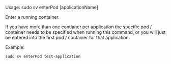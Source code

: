 Usage: sudo sv enterPod [applicationName]

Enter a running container.

If you have more than one contianer per application the specific pod / container needs to be specified when running this command, or you will just be entered into the first pod / container for that application. 

Example:
```
sudo sv enterPod test-application
```